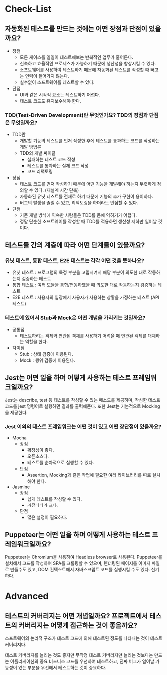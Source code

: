 # Check-List

## 자동화된 테스트를 만드는 것에는 어떤 장점과 단점이 있을까요?

- 장점
  - 모든 케이스를 일일이 테스트해보는 반복적인 업무가 줄어든다.
  - 신속하고 효율적인 프로세스가 가능하기 때문에 생산성을 향상시킬 수 있다.
  - 소프트웨어를 사용하여 테스트하기 때문에 자동화된 테스트를 작성할 때 빼고는 인력이 들어가지 않는다.
  - 실수없이 소프트웨어를 테스트할 수 있다.
- 단점
  - UI와 같은 시각적 요소는 테스트하기 어렵다.
  - 테스트 코드도 유지보수해야 한다.

### TDD(Test-Driven Development)란 무엇인가요? TDD의 장점과 단점은 무엇일까요?

- TDD란
  - 개발할 기능의 테스트를 먼저 작성한 후에 테스트를 통과하는 코드를 작성하는 개발 방법론
  - TDD의 개발 싸이클
    - 실패하는 테스트 코드 작성
    - 테스트를 통과하는 실제 코드 작성
    - 코드 리팩토링
- 장점
  - 테스트 코드를 먼저 작성하기 때문에 어떤 기능을 개발해야 하는지 뚜렷하게 정의할 수 있다. (재설계 시간 단축)
  - 자동화된 유닛 테스트를 전재로 하기 때문에 기능의 추가 구현이 용이하다.
  - 버그의 발생을 줄일 수 있고, 리팩토링을 하더라도 안심할 수 있다.
- 단점
  - 기존 개발 방식에 익숙한 사람들은 TDD를 몸에 익히기가 어렵다.
  - 정말 단순한 소프트웨어를 작성할 때 TDD를 적용하면 생산성 저하만 일어날 것이다.

## 테스트들 간의 계층에 따라 어떤 단계들이 있을까요?

### 유닛 테스트, 통합 테스트, E2E 테스트는 각각 어떤 것을 뜻하나요?

- 유닛 테스트 : 프로그램의 특정 부분을 고립시켜서 해당 부분이 의도한 대로 작동하는지 검증하는 테스트
- 통합 테스트 : 여러 모듈을 통합/연동하였을 때 의도한 대로 작동하는지 검증하는 테스트
- E2E 테스트 : 사용자의 입장에서 사용자가 사용하는 상황을 가정하는 테스트 (API 테스트)

### 테스트에 있어서 Stub과 Mock은 어떤 개념을 가리키는 것일까요?

- 공통점
  - 테스트하려는 객체와 연관된 객체를 사용하기 어려울 때 연관된 객체를 대체하는 역할을 한다.
- 차이점
  - Stub : 상태 검증에 이용된다.
  - Mock : 행위 검증에 이용된다.

## Jest는 어떤 일을 하며 어떻게 사용하는 테스트 프레임워크일까요?

Jest는 describe, test 등 테스트를 작성할 수 있는 메소드를 제공하며, 작성한 테스트 코드를 jest 명령어로 실행하면 결과를 출력해준다. 또한 Jest는 기본적으로 Mocking을 제공한다.

### Jest 이외의 테스트 프레임워크는 어떤 것이 있고 어떤 장단점이 있을까요?

- Mocha
  - 장점
    - 확장성이 좋다.
    - 오픈소스다.
    - 테스트를 순차적으로 실행할 수 있다.
  - 단점
    - Assertion, Mocking과 같은 작업에 필요한 여러 라이브러리를 따로 설치해야 한다.
- Jasmine
  - 장점
    - 쉽게 테스트를 작성할 수 있다.
    - 커뮤니티가 크다.
  - 단점
    - 많은 설정이 필요하다.

## Puppeteer는 어떤 일을 하며 어떻게 사용하는 테스트 프레임워크일까요?

Puppeteer는 Chromium을 사용하여 Headless browser로 사용된다. Puppeteer를 설치해서 코드를 작성하여 SPA를 크롤링할 수 있으며, 렌더링된 페이지를 이미지 파일로 만들수도 있고, DOM 컨텍스트에서 자바스크립트 코드를 실행시킬 수도 있다. 신기하다.

# Advanced

## 테스트의 커버리지는 어떤 개념일까요? 프로젝트에서 테스트의 커버리지는 어떻게 접근하는 것이 좋을까요?

소프트웨어의 논리적 구조가 테스트 코드에 의해 테스트된 정도를 나타내는 것이 테스트 커버리지다.

테스트 커버리지를 늘리는 것도 좋지만 무작정 테스트 커버리지만 늘리는 것보다는 만드는 어플리케이션의 중요 비즈니스 코드를 우선하여 테스트하고, 진짜 버그가 일어날 가능성이 있는 부분을 우선해서 테스트하는 것이 중요하다.